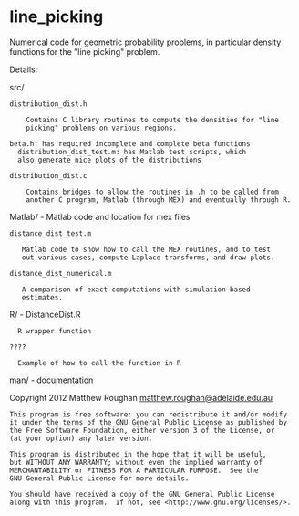 line_picking
============

Numerical code for geometric probability problems, in particular
density functions for the "line picking" problem.

Details:

 src/

    distribution_dist.h

        Contains C library routines to compute the densities for "line
        picking" problems on various regions.

    beta.h: has required incomplete and complete beta functions
	  distribution_dist_test.m: has Matlab test scripts, which
	  also generate nice plots of the distributions

    distribution_dist.c

        Contains bridges to allow the routines in .h to be called from
        another C program, Matlab (through MEX) and eventually through R.


 Matlab/ - Matlab code and location for mex files

    distance_dist_test.m

       Matlab code to show how to call the MEX routines, and to test
       out various cases, compute Laplace transforms, and draw plots.

    distance_dist_numerical.m

       A comparison of exact computations with simulation-based
       estimates. 

 R/ - 
    DistanceDist.R
 
      R wrapper function

    ????

      Example of how to call the function in R

 man/ - documentation


Copyright 2012 Matthew Roughan <matthew.roughan@adelaide.edu.au>

    This program is free software: you can redistribute it and/or modify
    it under the terms of the GNU General Public License as published by
    the Free Software Foundation, either version 3 of the License, or
    (at your option) any later version.

    This program is distributed in the hope that it will be useful,
    but WITHOUT ANY WARRANTY; without even the implied warranty of
    MERCHANTABILITY or FITNESS FOR A PARTICULAR PURPOSE.  See the
    GNU General Public License for more details.

    You should have received a copy of the GNU General Public License
    along with this program.  If not, see <http://www.gnu.org/licenses/>.

